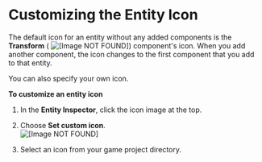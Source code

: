 # Customizing the Entity Icon<a name="component-entity-inspector-customize-icon"></a>

The default icon for an entity without any added components is the **Transform** \( ![\[Image NOT FOUND\]](http://docs.aws.amazon.com/lumberyard/latest/userguide/images/entity-inspector-transform-icon.png)\) component's icon\. When you add another component, the icon changes to the first component that you add to that entity\.

You can also specify your own icon\.

**To customize an entity icon**

1. In the **Entity Inspector**, click the icon image at the top\.

1. Choose **Set custom icon**\.  
![\[Image NOT FOUND\]](http://docs.aws.amazon.com/lumberyard/latest/userguide/images/component-working-customize.png)

1. Select an icon from your game project directory\.